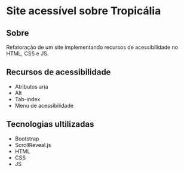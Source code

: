 # Site acessível sobre Tropicália

## Sobre
Refatoração de um site implementando recursos de acessibilidade no HTML, CSS e JS.

## Recursos de acessibilidade
- Atributos aria
- Alt
- Tab-index
- Menu de acessibilidade

## Tecnologias ultilizadas
- Bootstrap
- ScrollReveal.js
- HTML
- CSS
- JS